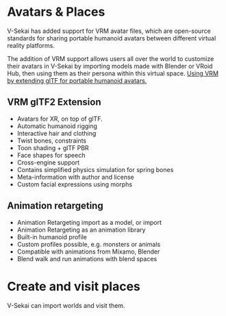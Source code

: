 # Avatars & Places

V-Sekai has added support for VRM avatar files, which are open-source standards for sharing portable humanoid avatars between different virtual reality platforms.

The addition of VRM support allows users all over the world to customize their avatars in V-Sekai by importing models made with Blender or VRoid Hub, then using them as their persona within this virtual space. 
[Using VRM by extending glTF for portable humanoid avatars.](https://www.khronos.org/assets/uploads/developers/presentations/VRM-Extending-glTF-for-Portable-Humanoid-Avatars_SIGGRAPH-Asia_Nov19.pdf)

## VRM glTF2 Extension 

* Avatars for XR, on top of glTF. 
* Automatic humanoid rigging
* Interactive hair and clothing
* Twist bones, constraints
* Toon shading + glTF PBR
* Face shapes for speech
* Cross-engine support 
* Contains simplified physics simulation for spring bones
* Meta-information with author and license
* Custom facial expressions using morphs


## Animation retargeting

* Animation Retargeting import as a model, or import
* Animation Retargeting as an animation library 
* Built-in humanoid profile
* Custom profiles possible, e.g. monsters or animals
* Compatible with animations from Mixamo, Blender
* Blend walk and run animations with blend spaces

# Create and visit places

V-Sekai can import worlds and visit them.
